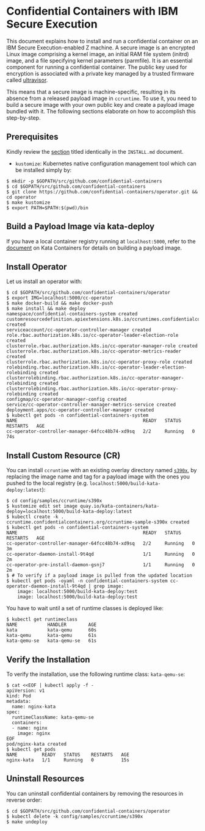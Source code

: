 # Confidential Containers with IBM Secure Execution

This document explains how to install and run a confidential container on an IBM Secure 
Execution-enabled Z machine. A secure image is an encrypted Linux image comprising a kernel image,
an initial RAM file system (initrd) image, and a file specifying kernel parameters (parmfile).
It is an essential component for running a confidential container. The public key used for
encryption is associated with a private key managed by a trusted firmware called
[ultravisor](https://www.ibm.com/docs/en/linux-on-systems?topic=execution-components).

This means that a secure image is machine-specific, resulting in its absence from a released
payload image in `ccruntime`. To use it, you need to build a secure image with your own public
key and create a payload image bundled with it. The following sections elaborate on how to
accomplish this step-by-step.

## Prerequisites

Kindly review the [section](https://github.com/confidential-containers/operator/blob/main/docs/INSTALL.md#prerequisites) titled identically in the `INSTALL.md` document.

- `kustomize`: Kubernetes native configuration management tool which can be installed simply by:

```
$ mkdir -p $GOPATH/src/github.com/confidential-containers
$ cd $GOPATH/src/github.com/confidential-containers
$ git clone https://github.com/confidential-containers/operator.git && cd operator
$ make kustomize
$ export PATH=$PATH:$(pwd)/bin
```

## Build a Payload Image via kata-deploy

If you have a local container registry running at `localhost:5000`, refer to the
[document](https://github.com/kata-containers/kata-containers/blob/main/docs/how-to/how-to-run-kata-containers-with-SE-VMs.md#using-kata-deploy-with-confidential-containers-operator)
on Kata Containers for details on building a payload image.

## Install Operator

Let us install an operator with:

```
$ cd $GOPATH/src/github.com/confidential-containers/operator
$ export IMG=localhost:5000/cc-operator
$ make docker-build && make docker-push
$ make install && make deploy
namespace/confidential-containers-system created
customresourcedefinition.apiextensions.k8s.io/ccruntimes.confidentialcontainers.org created
serviceaccount/cc-operator-controller-manager created
role.rbac.authorization.k8s.io/cc-operator-leader-election-role created
clusterrole.rbac.authorization.k8s.io/cc-operator-manager-role created
clusterrole.rbac.authorization.k8s.io/cc-operator-metrics-reader created
clusterrole.rbac.authorization.k8s.io/cc-operator-proxy-role created
rolebinding.rbac.authorization.k8s.io/cc-operator-leader-election-rolebinding created
clusterrolebinding.rbac.authorization.k8s.io/cc-operator-manager-rolebinding created
clusterrolebinding.rbac.authorization.k8s.io/cc-operator-proxy-rolebinding created
configmap/cc-operator-manager-config created
service/cc-operator-controller-manager-metrics-service created
deployment.apps/cc-operator-controller-manager created
$ kubectl get pods -n confidential-containers-system
NAME                                              READY   STATUS    RESTARTS   AGE
cc-operator-controller-manager-64fcc48b74-xd9sq   2/2     Running   0          74s
```

## Install Custom Resource (CR)

You can install `ccruntime` with an existing overlay directory named
[`s390x`](config/samples/ccruntime/s390x), by replacing the image name and tag
for a payload image with the ones you pushed to the local registry
(e.g. `localhost:5000/build-kata-deploy:latest`):

```
$ cd config/samples/ccruntime/s390x
$ kustomize edit set image quay.io/kata-containers/kata-deploy=localhost:5000/build-kata-deploy:latest
$ kubectl create -k .
ccruntime.confidentialcontainers.org/ccruntime-sample-s390x created
$ kubectl get pods -n confidential-containers-system
NAME                                              READY   STATUS    RESTARTS   AGE
cc-operator-controller-manager-64fcc48b74-xd9sq   2/2     Running   0          3m
cc-operator-daemon-install-9t4qd                  1/1     Running   0          2m
cc-operator-pre-install-daemon-gsnj7              1/1     Running   0          2m
$ # To verify if a payload image is pulled from the updated location
$ kubectl get pods -oyaml -n confidential-containers-system cc-operator-daemon-install-9t4qd | grep image:
    image: localhost:5000/build-kata-deploy:test
    image: localhost:5000/build-kata-deploy:test
```

You have to wait until a set of runtime classes is deployed like:

```
$ kubectl get runtimeclass
NAME           HANDLER        AGE
kata           kata-qemu      60s
kata-qemu      kata-qemu      61s
kata-qemu-se   kata-qemu-se   61s
```

## Verify the Installation

To verify the installation, use the following runtime class: `kata-qemu-se`:

```
$ cat <<EOF | kubectl apply -f -
apiVersion: v1
kind: Pod
metadata:
  name: nginx-kata
spec:
  runtimeClassName: kata-qemu-se
  containers:
  - name: nginx
    image: nginx
EOF
pod/nginx-kata created
$ kubectl get pods
NAME         READY   STATUS    RESTARTS   AGE
nginx-kata   1/1     Running   0          15s
```

## Uninstall Resources

You can uninstall confidential containers by removing the resources in reverse order:

```
$ cd $GOPATH/src/github.com/confidential-containers/operator
$ kubectl delete -k config/samples/ccruntime/s390x
$ make undeploy
```

